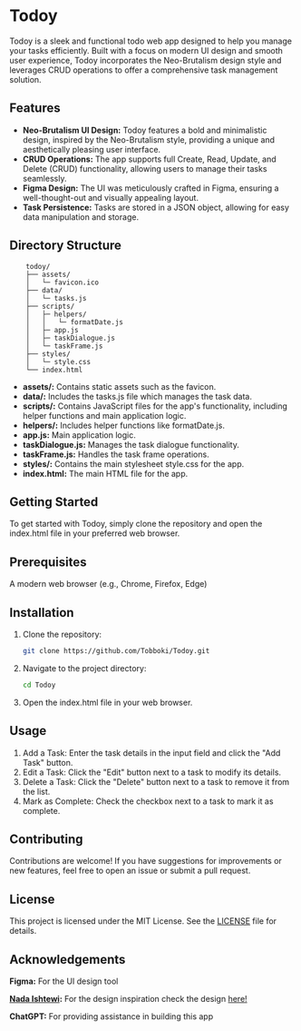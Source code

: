 # Todoy

Todoy is a sleek and functional todo web app designed to help you manage your tasks efficiently. Built with a focus on modern UI design and smooth user experience, Todoy incorporates the Neo-Brutalism design style and leverages CRUD operations to offer a comprehensive task management solution.

## Features

- **Neo-Brutalism UI Design:** Todoy features a bold and minimalistic design, inspired by the Neo-Brutalism style, providing a unique and aesthetically pleasing user interface.
- **CRUD Operations:** The app supports full Create, Read, Update, and Delete (CRUD) functionality, allowing users to manage their tasks seamlessly.
- **Figma Design:** The UI was meticulously crafted in Figma, ensuring a well-thought-out and visually appealing layout.
- **Task Persistence:** Tasks are stored in a JSON object, allowing for easy data manipulation and storage.

## Directory Structure

```plaintext
    todoy/
    ├── assets/
    │   └─ favicon.ico
    ├── data/
    │   └─ tasks.js
    ├── scripts/
    │   ├─ helpers/
    │   │   └─ formatDate.js
    │   ├─ app.js
    │   ├─ taskDialogue.js
    │   └─ taskFrame.js
    ├── styles/
    │   └─ style.css
    └── index.html
```

- **assets/:** Contains static assets such as the favicon.
- **data/:** Includes the tasks.js file which manages the task data.
- **scripts/:** Contains JavaScript files for the app's functionality, including helper functions and main application logic.
- **helpers/:** Includes helper functions like formatDate.js.
- **app.js:** Main application logic.
- **taskDialogue.js:** Manages the task dialogue functionality.
- **taskFrame.js:** Handles the task frame operations.
- **styles/:** Contains the main stylesheet style.css for the app.
- **index.html:** The main HTML file for the app.

## Getting Started

To get started with Todoy, simply clone the repository and open the index.html file in your preferred web browser.

## Prerequisites

A modern web browser (e.g., Chrome, Firefox, Edge)

## Installation

1. Clone the repository:

    ```bash
    git clone https://github.com/Tobboki/Todoy.git
    ```

2. Navigate to the project directory:

    ```bash
    cd Todoy
    ```

3. Open the index.html file in your web browser.

## Usage

1. Add a Task: Enter the task details in the input field and click the "Add Task" button.
2. Edit a Task: Click the "Edit" button next to a task to modify its details.
3. Delete a Task: Click the "Delete" button next to a task to remove it from the list.
4. Mark as Complete: Check the checkbox next to a task to mark it as complete.

## Contributing

Contributions are welcome! If you have suggestions for improvements or new features, feel free to open an issue or submit a pull request.

## License

This project is licensed under the MIT License. See the [LICENSE](LICENSE.txt) file for details.

## Acknowledgements

**Figma:** For the UI design tool

**[Nada Ishtewi](https://www.behance.net/nsaeooshy):** For the design inspiration check the design [here!](https://www.behance.net/gallery/107935847/Todo-List-Desktop-Mobile-app-UI-Design?tracking_source=search_projects|todo+list+app&l=7)

**ChatGPT:** For providing assistance in building this app
